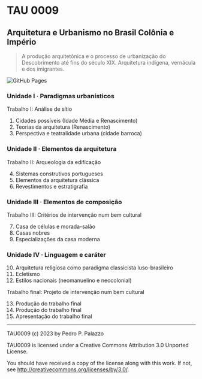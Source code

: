 # TAU 0009

## Arquitetura e Urbanismo no Brasil Colônia e Império

> A produção arquitetônica e o processo de urbanização do Descobrimento
> até fins do século XIX. Arquitetura indígena, vernácula e dos
> imigrantes.

![GitHub Pages](https://github.com/p3palazzo/TAU0009/actions/workflows/jekyll-gh-pages.yml/badge.svg)

### Unidade I · Paradigmas urbanísticos ###

Trabalho I: Análise de sítio

1. Cidades possíveis (Idade Média e Renascimento)
2. Teorias da arquitetura (Renascimento)
3. Perspectiva e teatralidade urbana (cidade barroca)

### Unidade II · Elementos da arquitetura ###

Trabalho II: Arqueologia da edificação

4. Sistemas construtivos portugueses
5. Elementos da arquitetura clássica
6. Revestimentos e estratigrafia

### Unidade III · Elementos de composição ###

Trabalho III: Critérios de intervenção num bem cultural

7. Casa de células e morada-salão
8. Casas nobres
9. Especializações da casa moderna

### Unidade IV · Linguagem e caráter ###

10. Arquitetura religiosa como paradigma classicista luso-brasileiro
11. Ecletismo
12. Estilos nacionais (neomanuelino e neocolonial)

Trabalho final: Projeto de intervenção num bem cultural

13. Produção do trabalho final
14. Produção do trabalho final
15. Apresentação do trabalho final

------

 TAU0009 (c) 2023 by Pedro P. Palazzo
 
 TAU0009 is licensed under a
 Creative Commons Attribution 3.0 Unported License.
 
 You should have received a copy of the license along with this
 work.  If not, see <http://creativecommons.org/licenses/by/3.0/>.
